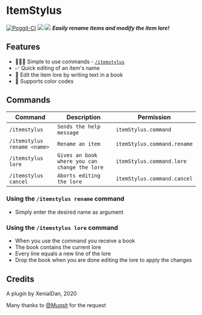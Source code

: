 # <!--img alt="image" src="https://github.com/thebigsmileXD/ItemStylus/blob/master/resources/github/image.png" height="100px" width="auto"//--> ItemStylus
[![Poggit-CI](https://poggit.pmmp.io/ci.badge/thebigsmileXD/ItemStylus/ItemStylus/master)](https://poggit.pmmp.io/ci/thebigsmileXD/ItemStylus) [![](https://poggit.pmmp.io/shield.state/ItemStylus)](https://poggit.pmmp.io/p/ItemStylus) [![](https://poggit.pmmp.io/shield.api/ItemStylus)](https://poggit.pmmp.io/p/ItemStylus)
***Easily rename items and modify the item lore!***

## Features
- 👨🏻‍💻 Simple to use commands - [`/itemstylus`](#Commands)
- ✅ Quick editing of an item's name
- 📖 Edit the item lore by writing text in a book
- 🌈 Supports color codes

## Commands
| Command | Description | Permission |
|---|---|---|
| `/itemstylus` | `Sends the help message` | `itemStylus.command` |
| `/itemstylus rename <name>` | `Rename an item` | `itemStylus.command.rename` |
| `/itemstylus lore` | `Gives an book where you can change the lore` | `itemStylus.command.lore` |
| `/itemstylus cancel` | `Aborts editing the lore` | `itemStylus.command.cancel` |

### Using the `/itemstylus rename` command
- Simply enter the desired name as argument
### Using the `/itemstylus lore` command
- When you use the command you receive a book
- The book contains the current lore
- Every line equals a new line of the lore
- Drop the book when you are done editing the lore to apply the changes

## Credits
A plugin by XenialDan, 2020

Many thanks to [@Muqsit](https://github.com/Muqsit) for the request